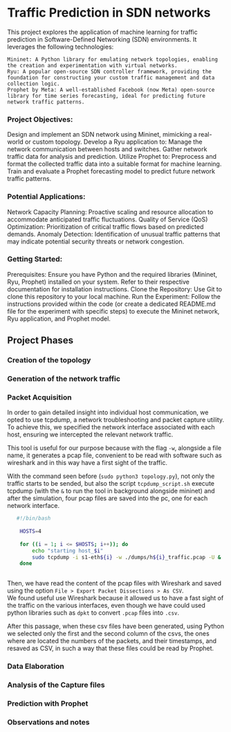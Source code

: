 # Traffic Prediction in SDN networks
This project explores the application of machine learning for traffic prediction in Software-Defined Networking (SDN) environments. It leverages the following technologies:

    Mininet: A Python library for emulating network topologies, enabling the creation and experimentation with virtual networks.
    Ryu: A popular open-source SDN controller framework, providing the foundation for constructing your custom traffic management and data collection logic.
    Prophet by Meta: A well-established Facebook (now Meta) open-source library for time series forecasting, ideal for predicting future network traffic patterns.

### Project Objectives:

Design and implement an SDN network using Mininet, mimicking a real-world or custom topology.
Develop a Ryu application to:
Manage the network communication between hosts and switches.
Gather network traffic data for analysis and prediction.
Utilize Prophet to:
Preprocess and format the collected traffic data into a suitable format for machine learning.
Train and evaluate a Prophet forecasting model to predict future network traffic patterns.

### Potential Applications:

Network Capacity Planning: Proactive scaling and resource allocation to accommodate anticipated traffic fluctuations.
Quality of Service (QoS) Optimization: Prioritization of critical traffic flows based on predicted demands.
Anomaly Detection: Identification of unusual traffic patterns that may indicate potential security threats or network congestion.

### Getting Started:

Prerequisites: Ensure you have Python and the required libraries (Mininet, Ryu, Prophet) installed on your system. Refer to their respective documentation for installation instructions.
Clone the Repository: Use Git to clone this repository to your local machine.
Run the Experiment: Follow the instructions provided within the code (or create a dedicated README.md file for the experiment with specific steps) to execute the Mininet network, Ryu application, and Prophet model.

## Project Phases

### Creation of the topology

### Generation of the network traffic

### Packet Acquisition

In order to gain detailed insight into individual host communication, we opted to use tcpdump, a network troubleshooting and packet capture utility. To achieve this, we specified the network interface associated with each host, ensuring we intercepted the relevant network traffic.  

This tool is useful for our purpose because with the flag `-w`, alongside a file name, it generates a pcap file, convenient to be read with software such as wireshark and in this way have a first sight of the traffic.  
  
With the command seen before (`sudo python3 topology.py`), not only the traffic starts to be sended, but also the script `tcpdump_script.sh` execute tcpdump (with the `&` to run the tool in background alongside mininet) and after the simulation, four pcap files are saved into the pc, one for each network interface.  

```bash
   #!/bin/bash
     
    HOSTS=4
     
    for ((i = 1; i <= $HOSTS; i++)); do
        echo "starting host_$i"
        sudo tcpdump -i s1-eth${i} -w ./dumps/h${i}_traffic.pcap -U &
    done
     
```
 
Then, we have read the content of the pcap files with Wireshark and saved using the option `File > Export Packet Dissections > As CSV`.  
We found useful use Wireshark because it allowed us to have a fast sight of the traffic on the various interfaces, even though we have could used python libraries such as `dpkt` to convert `.pcap` files into `.csv`.   

After this passage, when these csv files have been generated, using Python we selected only the first and the second column of the csvs, the ones where are located the numbers of the packets, and their timestamps, and resaved as CSV, in such a way that these files could be read by Prophet.    

### Data Elaboration

### Analysis of the Capture files

### Prediction with Prophet

### Observations and notes



